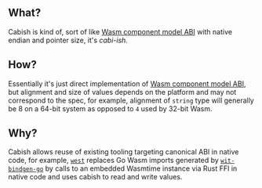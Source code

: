 ## What?

Cabish is kind of, sort of like [Wasm component model ABI] with native endian and pointer size, it's _cabi-ish_.

## How?

Essentially it's just direct implementation of [Wasm component model ABI], but alignment and size of values depends on the platform and may not correspond to the spec, for example, alignment of `string` type will generally be 8 on a 64-bit system as opposed to `4` used by 32-bit Wasm.

## Why?

Cabish allows reuse of existing tooling targeting canonical ABI in native code, for example, [`west`](https://github.com/wasmCloud/west) replaces Go Wasm imports generated by [`wit-bindgen-go`](https://github.com/bytecodealliance/wasm-tools-go) by calls to an embedded Wasmtime instance via Rust FFI in native code and uses cabish to read and write values.

[Wasm component model ABI]: https://github.com/WebAssembly/component-model/blob/c5f8f25ceb9388431f32943bb21a36d991cfbe91/design/mvp/CanonicalABI.md
